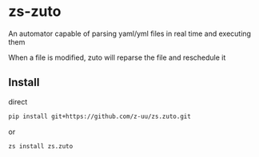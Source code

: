 # zs-zuto

An automator capable of parsing yaml/yml files in real time and executing them

When a file is modified, zuto will reparse the file and reschedule it

##  Install
direct
```bash
pip install git+https://github.com/z-uu/zs.zuto.git
```

or

```bash
zs install zs.zuto
```
